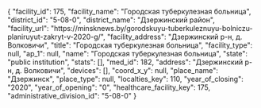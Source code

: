 {
    "facility_id": 175,
    "facility_name": "Городская туберкулезная больница",
    "district_id": "5-08-0",
    "district_name": "Дзержинский район",
    "facility_url": "https:\/\/minsknews.by\/gorodskuyu-tuberkuleznuyu-bolniczu-planiruyut-zakryt-v-2020-g\/",
    "facility_address": "Дзержинский р-н,  д. Волковичи",
    "title": "Городская туберкулезная больница",
    "facility_type": null,
    "ap_1": null,
    "name": "Городская туберкулезная больница",
    "state": "public institution",
    "stats": [],
    "med_id": 182,
    "address": "Дзержинский р-н,  д. Волковичи",
    "devices": [],
    "coord_x_y": null,
    "place_name": "Дзержинск",
    "place_type": null,
    "localties_key": 110,
    "year_of_closing": "2020",
    "year_of_opening": "0",
    "healthcare_facility_key": 175,
    "administrative_division_id": "5-08-0"
}